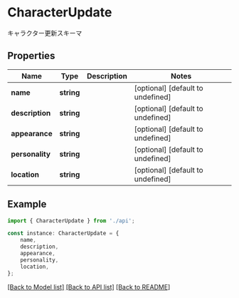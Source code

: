 # CharacterUpdate

キャラクター更新スキーマ

## Properties

Name | Type | Description | Notes
------------ | ------------- | ------------- | -------------
**name** | **string** |  | [optional] [default to undefined]
**description** | **string** |  | [optional] [default to undefined]
**appearance** | **string** |  | [optional] [default to undefined]
**personality** | **string** |  | [optional] [default to undefined]
**location** | **string** |  | [optional] [default to undefined]

## Example

```typescript
import { CharacterUpdate } from './api';

const instance: CharacterUpdate = {
    name,
    description,
    appearance,
    personality,
    location,
};
```

[[Back to Model list]](../README.md#documentation-for-models) [[Back to API list]](../README.md#documentation-for-api-endpoints) [[Back to README]](../README.md)
